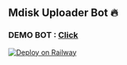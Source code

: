 ## Mdisk Uploader Bot 🔥



### DEMO BOT : [Click](http://t.me/MDisk_Link_Uploader_Bot)


[![Deploy on Railway](https://railway.app/button.svg)](https://railway.app/template/66G7Hy?referralCode=MYDiyR)
